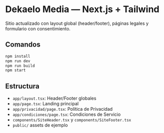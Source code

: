 # Dekaelo Media — Next.js + Tailwind

Sitio actualizado con layout global (header/footer), páginas legales y formulario con consentimiento.

## Comandos

```bash
npm install
npm run dev
npm run build
npm start
```

## Estructura

- `app/layout.tsx`: Header/Footer globales
- `app/page.tsx`: Landing principal
- `app/privacidad/page.tsx`: Política de Privacidad
- `app/condiciones/page.tsx`: Condiciones de Servicio
- `components/SiteHeader.tsx` y `components/SiteFooter.tsx`
- `public/` assets de ejemplo
